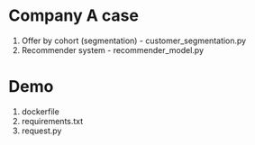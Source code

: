 # Company A case

1) Offer by cohort (segmentation) - customer_segmentation.py
2) Recommender system - recommender_model.py

# Demo
1) dockerfile
2) requirements.txt
3) request.py